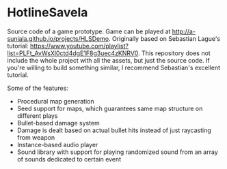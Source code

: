 # HotlineSavela
Source code of a game prototype. Game can be played at http://a-suniala.github.io/projects/HLSDemo. 
Originally based on Sebastian Lague's tutorial: https://www.youtube.com/playlist?list=PLFt_AvWsXl0ctd4dgE1F8g3uec4zKNRV0. This repository does not include the whole project with all the assets, but just the source code. If you're willing to build something similar, I recommend Sebastian's excellent tutorial. 

Some of the features:
* Procedural map generation 
 * Seed support for maps, which guarantees same map structure on different plays
* Bullet-based damage system 
 * Damage is dealt based on actual bullet hits instead of just raycasting from weapon
* Instance-based audio player
* Sound library with support for playing randomized sound from an array of sounds dedicated to certain event
